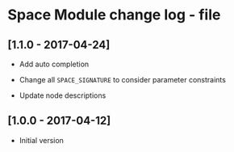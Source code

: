 # Space Module change log - file

## [1.1.0 - 2017-04-24]

* Add auto completion

* Change all `SPACE_SIGNATURE` to consider parameter constraints

* Update node descriptions


## [1.0.0 - 2017-04-12]

+ Initial version
